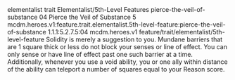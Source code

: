 <ability>
  <metadata>
    <class>elementalist</class>
    <feature_type>trait</feature_type>
    <file_dpath>Elementalist/5th-Level Features</file_dpath>
    <item_id>pierce-the-veil-of-substance</item_id>
    <item_index>04</item_index>
    <item_name>Pierce the Veil of Substance</item_name>
    <level>5</level>
    <scc>mcdm.heroes.v1:feature.trait.elementalist.5th-level-feature:pierce-the-veil-of-substance</scc>
    <scdc>1.1.1:5.2.7.5:04</scdc>
    <source>mcdm.heroes.v1</source>
    <type>feature/trait/elementalist/5th-level-feature</type>
  </metadata>
  <effects>
    <effect type="mundane">Solidity is merely a suggestion to you. Mundane barriers that are 1 square thick or less do not block your senses or line of effect. You can only sense or have line of effect past one such barrier at a time.
Additionally, whenever you use a void ability, you or one ally within distance of the ability can teleport a number of squares equal to your Reason score.</effect>
  </effects>
</ability>
